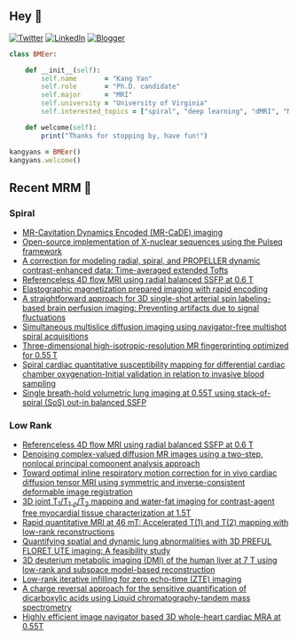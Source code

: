 ## Hey 👋
[![Twitter](https://img.shields.io/badge/Twitter-%231DA1F2.svg?style=for-the-badge&logo=X&logoColor=black)](https://twitter.com/KangY01)
[![LinkedIn](https://img.shields.io/badge/linkedin-%230077B5.svg?style=for-the-badge&logo=linkedin&logoColor=white)](https://www.linkedin.com/in/kyanyan/)
[![Blogger](https://img.shields.io/badge/Blogger-FF5722?style=for-the-badge&logo=blogger&logoColor=white)](https://kangyan.bearblog.dev/)







```ruby
class BMEer:

    def __init__(self):
        self.name       = "Kang Yan"
        self.role       = "Ph.D. candidate"
        self.major      = "MRI"
        self.university = "University of Virginia"
        self.interested_topics = ["spiral", "deep learning", "dMRI", "MRgFUS"]

    def welcome(self):
        print("Thanks for stopping by, have fun!")

kangyans = BMEer()
kangyans.welcome()
```

<!---
## Stats

![Kang Yan's GitHub stats](https://github-readme-stats.vercel.app/api?username=kangyans&show_icons=true&theme=radical)
-->




## Recent MRM 📖

### Spiral

<!-- SPIRAL:START -->
- [MR-Cavitation Dynamics Encoded (MR-CaDE) imaging](https://pubmed.ncbi.nlm.nih.gov/40195077/?utm_source=Other&utm_medium=rss&utm_campaign=pubmed-2&utm_content=1l1vNBYu_ediRIC33wc8jy-EnJXACHm3ID9uLqcBnqeabZrQ2n&fc=20250301181733&ff=20250416142133&v=2.18.0.post9+e462414)
- [Open-source implementation of X-nuclear sequences using the Pulseq framework](https://pubmed.ncbi.nlm.nih.gov/40173321/?utm_source=Other&utm_medium=rss&utm_campaign=pubmed-2&utm_content=1l1vNBYu_ediRIC33wc8jy-EnJXACHm3ID9uLqcBnqeabZrQ2n&fc=20250301181733&ff=20250416142133&v=2.18.0.post9+e462414)
- [A correction for modeling radial, spiral, and PROPELLER dynamic contrast-enhanced data: Time-averaged extended Tofts](https://pubmed.ncbi.nlm.nih.gov/40159679/?utm_source=Other&utm_medium=rss&utm_campaign=pubmed-2&utm_content=1l1vNBYu_ediRIC33wc8jy-EnJXACHm3ID9uLqcBnqeabZrQ2n&fc=20250301181733&ff=20250416142133&v=2.18.0.post9+e462414)
- [Referenceless 4D flow MRI using radial balanced SSFP at 0.6 T](https://pubmed.ncbi.nlm.nih.gov/40106793/?utm_source=Other&utm_medium=rss&utm_campaign=pubmed-2&utm_content=1l1vNBYu_ediRIC33wc8jy-EnJXACHm3ID9uLqcBnqeabZrQ2n&fc=20250301181733&ff=20250416142133&v=2.18.0.post9+e462414)
- [Elastographic magnetization prepared imaging with rapid encoding](https://pubmed.ncbi.nlm.nih.gov/40065646/?utm_source=Other&utm_medium=rss&utm_campaign=pubmed-2&utm_content=1l1vNBYu_ediRIC33wc8jy-EnJXACHm3ID9uLqcBnqeabZrQ2n&fc=20250301181733&ff=20250416142133&v=2.18.0.post9+e462414)
- [A straightforward approach for 3D single-shot arterial spin labeling-based brain perfusion imaging: Preventing artifacts due to signal fluctuations](https://pubmed.ncbi.nlm.nih.gov/39887515/?utm_source=Other&utm_medium=rss&utm_campaign=pubmed-2&utm_content=1l1vNBYu_ediRIC33wc8jy-EnJXACHm3ID9uLqcBnqeabZrQ2n&fc=20250301181733&ff=20250416142133&v=2.18.0.post9+e462414)
- [Simultaneous multislice diffusion imaging using navigator-free multishot spiral acquisitions](https://pubmed.ncbi.nlm.nih.gov/39825518/?utm_source=Other&utm_medium=rss&utm_campaign=pubmed-2&utm_content=1l1vNBYu_ediRIC33wc8jy-EnJXACHm3ID9uLqcBnqeabZrQ2n&fc=20250301181733&ff=20250416142133&v=2.18.0.post9+e462414)
- [Three-dimensional high-isotropic-resolution MR fingerprinting optimized for 0.55 T](https://pubmed.ncbi.nlm.nih.gov/39815710/?utm_source=Other&utm_medium=rss&utm_campaign=pubmed-2&utm_content=1l1vNBYu_ediRIC33wc8jy-EnJXACHm3ID9uLqcBnqeabZrQ2n&fc=20250301181733&ff=20250416142133&v=2.18.0.post9+e462414)
- [Spiral cardiac quantitative susceptibility mapping for differential cardiac chamber oxygenation-Initial validation in relation to invasive blood sampling](https://pubmed.ncbi.nlm.nih.gov/39641910/?utm_source=Other&utm_medium=rss&utm_campaign=pubmed-2&utm_content=1l1vNBYu_ediRIC33wc8jy-EnJXACHm3ID9uLqcBnqeabZrQ2n&fc=20250301181733&ff=20250416142133&v=2.18.0.post9+e462414)
- [Single breath-hold volumetric lung imaging at 0.55T using stack-of-spiral (SoS) out-in balanced SSFP](https://pubmed.ncbi.nlm.nih.gov/39607896/?utm_source=Other&utm_medium=rss&utm_campaign=pubmed-2&utm_content=1l1vNBYu_ediRIC33wc8jy-EnJXACHm3ID9uLqcBnqeabZrQ2n&fc=20250301181733&ff=20250416142133&v=2.18.0.post9+e462414)
<!-- SPIRAL:END -->

### Low Rank
<!-- LOWRANK:START -->
- [Referenceless 4D flow MRI using radial balanced SSFP at 0.6 T](https://pubmed.ncbi.nlm.nih.gov/40106793/?utm_source=Other&utm_medium=rss&utm_campaign=pubmed-2&utm_content=1xQFPWS-91igfefos9vSnZbcPCCzCxP3sAZuBhy8dojlIZNMkS&fc=20250301181917&ff=20250416142136&v=2.18.0.post9+e462414)
- [Denoising complex-valued diffusion MR images using a two-step, nonlocal principal component analysis approach](https://pubmed.ncbi.nlm.nih.gov/40079233/?utm_source=Other&utm_medium=rss&utm_campaign=pubmed-2&utm_content=1xQFPWS-91igfefos9vSnZbcPCCzCxP3sAZuBhy8dojlIZNMkS&fc=20250301181917&ff=20250416142136&v=2.18.0.post9+e462414)
- [Toward optimal inline respiratory motion correction for in vivo cardiac diffusion tensor MRI using symmetric and inverse-consistent deformable image registration](https://pubmed.ncbi.nlm.nih.gov/40065566/?utm_source=Other&utm_medium=rss&utm_campaign=pubmed-2&utm_content=1xQFPWS-91igfefos9vSnZbcPCCzCxP3sAZuBhy8dojlIZNMkS&fc=20250301181917&ff=20250416142136&v=2.18.0.post9+e462414)
- [3D joint T<sub>1</sub>/T<sub>1</sub> <sub>ρ</sub>/T<sub>2</sub> mapping and water-fat imaging for contrast-agent free myocardial tissue characterization at 1.5T](https://pubmed.ncbi.nlm.nih.gov/39981990/?utm_source=Other&utm_medium=rss&utm_campaign=pubmed-2&utm_content=1xQFPWS-91igfefos9vSnZbcPCCzCxP3sAZuBhy8dojlIZNMkS&fc=20250301181917&ff=20250416142136&v=2.18.0.post9+e462414)
- [Rapid quantitative MRI at 46 mT: Accelerated T(1) and T(2) mapping with low-rank reconstructions](https://pubmed.ncbi.nlm.nih.gov/39887430/?utm_source=Other&utm_medium=rss&utm_campaign=pubmed-2&utm_content=1xQFPWS-91igfefos9vSnZbcPCCzCxP3sAZuBhy8dojlIZNMkS&fc=20250301181917&ff=20250416142136&v=2.18.0.post9+e462414)
- [Quantifying spatial and dynamic lung abnormalities with 3D PREFUL FLORET UTE imaging: A feasibility study](https://pubmed.ncbi.nlm.nih.gov/39825520/?utm_source=Other&utm_medium=rss&utm_campaign=pubmed-2&utm_content=1xQFPWS-91igfefos9vSnZbcPCCzCxP3sAZuBhy8dojlIZNMkS&fc=20250301181917&ff=20250416142136&v=2.18.0.post9+e462414)
- [3D deuterium metabolic imaging (DMI) of the human liver at 7 T using low-rank and subspace model-based reconstruction](https://pubmed.ncbi.nlm.nih.gov/39710859/?utm_source=Other&utm_medium=rss&utm_campaign=pubmed-2&utm_content=1xQFPWS-91igfefos9vSnZbcPCCzCxP3sAZuBhy8dojlIZNMkS&fc=20250301181917&ff=20250416142136&v=2.18.0.post9+e462414)
- [Low-rank iterative infilling for zero echo-time (ZTE) imaging](https://pubmed.ncbi.nlm.nih.gov/39497463/?utm_source=Other&utm_medium=rss&utm_campaign=pubmed-2&utm_content=1xQFPWS-91igfefos9vSnZbcPCCzCxP3sAZuBhy8dojlIZNMkS&fc=20250301181917&ff=20250416142136&v=2.18.0.post9+e462414)
- [A charge reversal approach for the sensitive quantification of dicarboxylic acids using Liquid chromatography-tandem mass spectrometry](https://pubmed.ncbi.nlm.nih.gov/39423602/?utm_source=Other&utm_medium=rss&utm_campaign=pubmed-2&utm_content=1xQFPWS-91igfefos9vSnZbcPCCzCxP3sAZuBhy8dojlIZNMkS&fc=20250301181917&ff=20250416142136&v=2.18.0.post9+e462414)
- [Highly efficient image navigator based 3D whole-heart cardiac MRA at 0.55T](https://pubmed.ncbi.nlm.nih.gov/39415543/?utm_source=Other&utm_medium=rss&utm_campaign=pubmed-2&utm_content=1xQFPWS-91igfefos9vSnZbcPCCzCxP3sAZuBhy8dojlIZNMkS&fc=20250301181917&ff=20250416142136&v=2.18.0.post9+e462414)
<!-- LOWRANK:END -->

<!---
## Trophies 

[![trophy](https://github-profile-trophy.vercel.app/?username=kangyans&theme=onedark)](https://github.com/kangyans/github-profile-trophy)
--->






